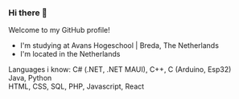 ### Hi there 👋
Welcome to my GitHub profile!

- I'm studying at Avans Hogeschool | Breda, The Netherlands
- I'm located in the Netherlands

Languages i know:
C# (.NET, .NET MAUI), C++, C (Arduino, Esp32) <br>
Java, Python <br>
HTML, CSS, SQL, PHP, Javascript, React <br>
